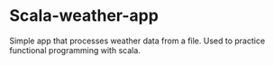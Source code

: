 # Scala-weather-app
Simple app that processes weather data from a file. Used to practice functional programming with scala.
